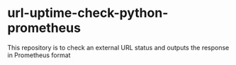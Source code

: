 # url-uptime-check-python-prometheus
This repository is to check an external URL status and outputs the response in Prometheus format
